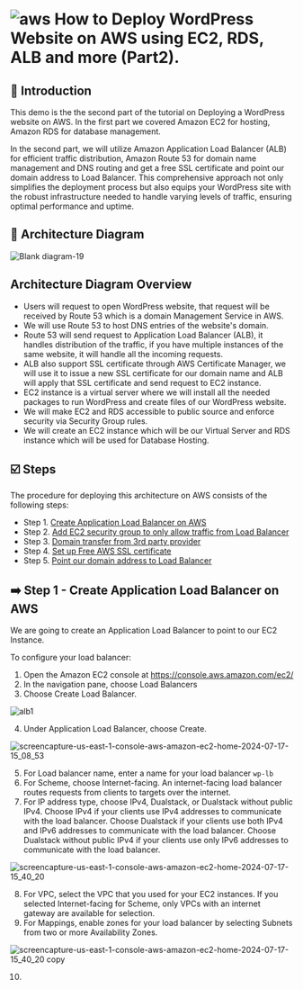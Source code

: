 # ![aws](https://github.com/julien-muke/Search-Engine-Website-using-AWS/assets/110755734/01cd6124-8014-4baa-a5fe-bd227844d263) How to Deploy WordPress Website on AWS using EC2, RDS, ALB and more (Part2).


## <a name="introduction">🤖 Introduction</a>

This demo is the the second part of the tutorial on Deploying a WordPress website on AWS. In the first part we covered Amazon EC2 for hosting, Amazon RDS for database management.

In the second part, we will utilize Amazon Application Load Balancer (ALB) for efficient traffic distribution, Amazon Route 53 for domain name management and DNS routing and get a free SSL certificate and point our domain address to Load Balancer. This comprehensive approach not only simplifies the deployment process but also equips your WordPress site with the robust infrastructure needed to handle varying levels of traffic, ensuring optimal performance and uptime.


## <a name="design">📐 Architecture Diagram</a>


![Blank diagram-19](https://github.com/user-attachments/assets/1d4fa91d-2efd-46f8-b8c4-bbd834f4dbfc)


## Architecture Diagram Overview

* Users will request to open WordPress website, that request will be received by Route 53 which is a domain Management Service in AWS.
* We will use Route 53 to host DNS entries of the website's domain.
* Route 53 will send request to Application Load Balancer (ALB), it handles distribution of the traffic, if you have multiple instances of the same website, it will handle all the incoming requests. 
* ALB also support SSL certificate through AWS Certificate Manager, we will use it to issue a new SSL certificate for our domain name and ALB will apply that SSL certificate and send request to EC2 instance.
* EC2 instance is a virtual server where we will install all the needed packages to run WordPress  and create files of our WordPress website.
* We will make EC2 and RDS accessible to public source and enforce security via Security Group rules.
* We will create an EC2 instance which will be our Virtual Server and RDS instance which will be used for Database Hosting.


## <a name="steps">☑️ Steps</a>

The procedure for deploying this architecture on AWS consists of the following steps:

* Step 1. [Create Application Load Balancer on AWS](#alb)
* Step 2. [Add EC2 security group to only allow traffic from Load Balancer](#ec2-alb)
* Step 3. [Domain transfer from 3rd party provider](#domain-transfer)
* Step 4. [Set up Free AWS SSL certificate](#ssl-certificate)
* Step 5. [Point our domain address to Load Balancer](#domain-to-lb)


## <a name="create-ec2-for-wordpress">➡️ Step 1 - Create Application Load Balancer on AWS</a>

We are going to create an Application Load Balancer to point to our EC2 Instance.

To configure your load balancer:

1. Open the Amazon EC2 console at https://console.aws.amazon.com/ec2/
2. In the navigation pane, choose Load Balancers
3. Choose Create Load Balancer.

![alb1](https://github.com/user-attachments/assets/ebaff0aa-e955-4b27-a87d-ffde95a0d8e9)


4. Under Application Load Balancer, choose Create.

![screencapture-us-east-1-console-aws-amazon-ec2-home-2024-07-17-15_08_53](https://github.com/user-attachments/assets/e15e3606-11b6-4d8b-9a14-6335137a66a9)


5. For Load balancer name, enter a name for your load balancer `wp-lb`
6. For Scheme, choose Internet-facing. An internet-facing load balancer routes requests from clients to targets over the internet.
7. For IP address type, choose IPv4, Dualstack, or Dualstack without public IPv4. Choose IPv4 if your clients use IPv4 addresses to communicate with the load balancer. Choose Dualstack if your clients use both IPv4 and IPv6 addresses to communicate with the load balancer. Choose Dualstack without public IPv4 if your clients use only IPv6 addresses to communicate with the load balancer.

![screencapture-us-east-1-console-aws-amazon-ec2-home-2024-07-17-15_40_20](https://github.com/user-attachments/assets/142dd0ac-a08b-4b9a-8c6d-f9bbbaadbdd5)

8. For VPC, select the VPC that you used for your EC2 instances. If you selected Internet-facing for Scheme, only VPCs with an internet gateway are available for selection.
9. For Mappings, enable zones for your load balancer by selecting Subnets from two or more Availability Zones.

![screencapture-us-east-1-console-aws-amazon-ec2-home-2024-07-17-15_40_20 copy](https://github.com/user-attachments/assets/4c61b139-077c-4ff4-962c-a6ea0c86c54a)


10. 
